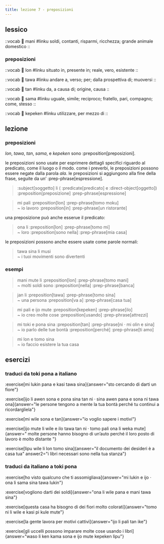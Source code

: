 ```yaml
---
title: lezione 7 - preposizioni 
---
```

## lessico
::vocab
󱤲 mani
#linku
soldi, contanti, risparmi, ricchezza; grande animale domestico
::

### preposizioni
::vocab
󱤬 lon
#linku
situato in, presente in; reale, vero, esistente
::

::vocab
󱥩 tawa
#linku
andare a, verso; per; dalla prospettiva di; muoversi
::

::vocab
󱥧 tan
#linku
da, a causa di; origine, causa
::

::vocab
󱥖 sama
#linku
uguale, simile; reciproco; fratello, pari, compagno; come, stesso
::

::vocab
󱤙 kepeken
#linku
utilizzare, per mezzo di
::

## lezione
### preposizioni
*lon*, *tawa*, *tan*, *sama*, e *kepeken* sono :preposition[preposizioni].

le preposizioni sono usate per esprimere dettagli specifici riguardo al predicato, come il luogo o il modo. come i preverbi, le preposizioni possono essere negate dalla parola *ala*. le preposizioni si aggiungono alla fine della frase, seguite da un’ :prep-phrase[espressione].

> :subject[soggetto] li ( :predicate[predicato] e :direct-object[oggetto]) :preposition[preposizione] :prep-phrase[espressione]

> mi pali :preposition[lon] :prep-phrase[tomo moku] \
> ~ io lavoro :preposition[in] :prep-phrase[un ristorante]

una preposizione può anche esserue il predicato:

> ona li :preposition[lon] :prep-phrase[tomo mi] \
> ~ loro :preposition[sono nella] :prep-phrase[mia casa]

le preposizioni possono anche essere usate come parole normali:

> tawa sina li musi \
> ~ i tuoi movimenti sono divertenti

### esempi
> mani mute li :preposition[lon] :prep-phrase[tomo mani] \
> ~ molti soldi sono :preposition[nella] :prep-phrase[banca]

> jan li :preposition[tawa] :prep-phrase[tomo sina] \
> ~ una persona :preposition[va a] :prep-phrase[casa tua]

> mi pali e ijo mute :preposition[kepeken] :prep-phrase[ilo] \
> ~ io creo molte cose :preposition[usando] :prep-phrase[attrezzi]

> mi toki e pona sina :preposition[tan] :prep-phrase[ni · mi olin e sina] \
> ~ io parlo delle tue bontà :preposition[perché] :prep-phrase[ti amo]

> mi lon e tomo sina \
> ~ io faccio esistere la tua casa

## esercizi
### traduci da toki pona a italiano
:exercise[mi lukin pana e kasi tawa sina]{answer="sto cercando di darti un fiore"}

:exercise[ijo li awen sona e pona sina tan ni · sina awen pana e sona ni tawa ona]{answer="le persone tengono a mente la tua bontà perché tu continui a ricordargliela"}

:exercise[mi wile sona e tan]{answer="io voglio sapere i motivi"}

:exercise[ijo mute li wile e ilo tawa tan ni · tomo pali ona li weka mute]{answer="  molte persone hanno bisogno di un’auto perché il loro posto di lavoro è molto distante  "}

:exercise[lipu wile li lon tomo sina]{answer="il documento dei desideri è a casa tua" answer2="i libri necessari sono nella tua stanza"}

### traduci da italiano a toki pona
:exercise[ho visto qualcuno che ti assomigliava]{answer="mi lukin e ijo · ona li sama sina tawa lukin"}

:exercise[vogliono darti dei soldi]{answer="ona li wile pana e mani tawa sina"}

:exercise[questa casa ha bisogno di dei fiori molto colorati]{answer="tomo ni li wile e kasi pi kule mute"}

:exercise[la gente lavora per motivi cattivi]{answer="ijo li pali tan ike"}

:exercise[gli uccelli possono imparare molte cose usando i libri]{answer="waso li ken kama sona e ijo mute kepeken lipu"}